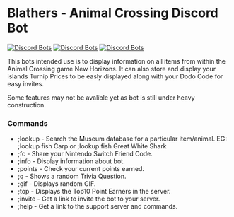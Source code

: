 # Blathers - Animal Crossing Discord Bot
[![Discord Bots](https://top.gg/api/widget/status/598007871720128544.svg)](https://top.gg/bot/598007871720128544) [![Discord Bots](https://top.gg/api/widget/servers/598007871720128544.svg?noavatar=true)](https://top.gg/bot/598007871720128544) [![Discord Bots](https://top.gg/api/widget/upvotes/598007871720128544.svg?noavatar=true)](https://top.gg/bot/598007871720128544)

This bots intended use is to display information on all items from within the Animal Crossing game New Horizons.
It can also store and display your islands Turnip Prices to be easly displayed along with your Dodo Code for easy invites.

Some features may not be avalible yet as bot is still under heavy construction.
### Commands
* ;lookup - Search the Museum database for a particular item/animal. EG: ;lookup fish Carp or ;lookup fish Great White Shark
* ;fc - Share your Nintendo Switch Friend Code.
* ;info - Display information about bot.
* ;points - Check your current points earned.
* ;q - Shows a random Trivia Question.
* ;gif - Displays random GIF.
* ;top - Displays the Top10 Point Earners in the server.
* ;invite - Get a link to invite the bot to your server.
* ;help - Get a link to the support server and commands.


